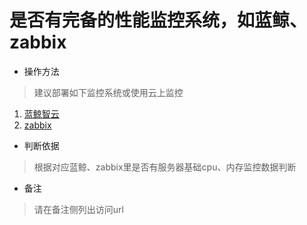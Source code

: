# 是否有完备的性能监控系统，如蓝鲸、zabbix

- 操作方法
> 建议部署如下监控系统或使用云上监控
> 
 1.    [蓝鲸智云](https://docs.bk.tencent.com/bkce_install_guide/)
 2.    [zabbix](https://www.zabbix.com/documentation/4.0/zh/manual/installation/install)


- 判断依据
> 根据对应蓝鲸、zabbix里是否有服务器基础cpu、内存监控数据判断

- 备注
> 请在备注侧列出访问url